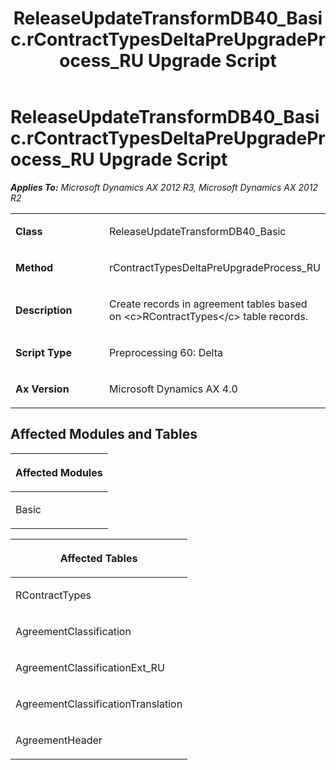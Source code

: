 ﻿---
title: ReleaseUpdateTransformDB40_Basic.rContractTypesDeltaPreUpgradeProcess_RU Upgrade Script
TOCTitle: ReleaseUpdateTransformDB40_Basic.rContractTypesDeltaPreUpgradeProcess_RU Upgrade Script
ms:assetid: 5c75f74c-838e-9b58-f547-1aacacf40879
ms:mtpsurl: https://msdn.microsoft.com/en-us/library/JJ736353(v=AX.60)
ms:contentKeyID: 49708527
ms.date: 05/18/2015
mtps_version: v=AX.60
---

# ReleaseUpdateTransformDB40\_Basic.rContractTypesDeltaPreUpgradeProcess\_RU Upgrade Script 


_**Applies To:** Microsoft Dynamics AX 2012 R3, Microsoft Dynamics AX 2012 R2_

<table>
<colgroup>
<col style="width: 50%" />
<col style="width: 50%" />
</colgroup>
<tbody>
<tr class="odd">
<td><p><strong>Class</strong></p></td>
<td><p>ReleaseUpdateTransformDB40_Basic</p></td>
</tr>
<tr class="even">
<td><p><strong>Method</strong></p></td>
<td><p>rContractTypesDeltaPreUpgradeProcess_RU</p></td>
</tr>
<tr class="odd">
<td><p><strong>Description</strong></p></td>
<td><p>Create records in agreement tables based on &lt;c&gt;RContractTypes&lt;/c&gt; table records.</p></td>
</tr>
<tr class="even">
<td><p><strong>Script Type</strong></p></td>
<td><p>Preprocessing 60: Delta</p></td>
</tr>
<tr class="odd">
<td><p><strong>Ax Version</strong></p></td>
<td><p>Microsoft Dynamics AX 4.0</p></td>
</tr>
</tbody>
</table>


## Affected Modules and Tables

<table>
<colgroup>
<col style="width: 100%" />
</colgroup>
<thead>
<tr class="header">
<th><p>Affected Modules</p></th>
</tr>
</thead>
<tbody>
<tr class="odd">
<td><p>Basic</p></td>
</tr>
</tbody>
</table>


<table>
<colgroup>
<col style="width: 100%" />
</colgroup>
<thead>
<tr class="header">
<th><p>Affected Tables</p></th>
</tr>
</thead>
<tbody>
<tr class="odd">
<td><p>RContractTypes</p></td>
</tr>
<tr class="even">
<td><p>AgreementClassification</p></td>
</tr>
<tr class="odd">
<td><p>AgreementClassificationExt_RU</p></td>
</tr>
<tr class="even">
<td><p>AgreementClassificationTranslation</p></td>
</tr>
<tr class="odd">
<td><p>AgreementHeader</p></td>
</tr>
</tbody>
</table>

  


